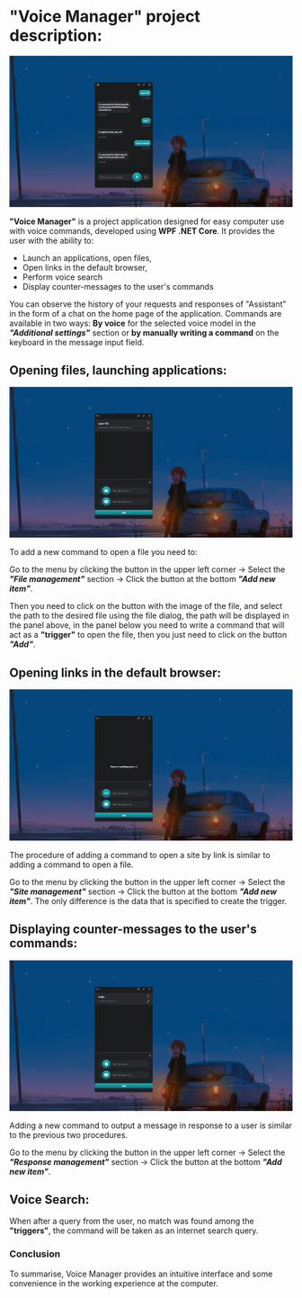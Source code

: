 # "Voice Manager" project description:

![Preview](Images/vm_img1.png)

**"Voice Manager"** is a project application designed for easy computer use with voice commands, developed using **WPF .NET Core**. It provides the user with the ability to:
- Launch an applications, open files, 
- Open links in the default browser,
- Perform voice search
- Display counter-messages to the user's commands

You can observe the history of your requests and responses of "Assistant" in the form of a chat on the home page of the application.
Commands are available in two ways: **By voice** for the selected voice model in the ***"Additional settings"*** section or **by manually writing a command** on the keyboard in the message input field.

## Opening files, launching applications:

![Preview](Images/vm_img2.png)

To add a new command to open a file you need to:

Go to the menu by clicking the button in the upper left corner -> Select the ***"File management"*** section -> Click the button at the bottom ***"Add new item"***.

Then you need to click on the button with the image of the file, and select the path to the desired file using the file dialog, the path will be displayed in the panel above, in the panel below you need to write a command that will act as a **"trigger"** to open the file, then you just need to click on the button ***"Add"***.

## Opening links in the default browser:

![Preview](Images/vm_img3.png)

The procedure of adding a command to open a site by link is similar to adding a command to open a file. 

Go to the menu by clicking the button in the upper left corner -> Select the ***"Site management"*** section -> Click the button at the bottom ***"Add new item"***.
The only difference is the data that is specified to create the trigger.

## Displaying counter-messages to the user's commands:

![Preview](Images/vm_img4.png)

Adding a new command to output a message in response to a user is similar to the previous two procedures.

Go to the menu by clicking the button in the upper left corner -> Select the ***"Response management"*** section -> Click the button at the bottom ***"Add new item"***.

## Voice Search:
When after a query from the user, no match was found among the **"triggers"**, the command will be taken as an internet search query.


### Conclusion
To summarise, Voice Manager provides an intuitive interface and some convenience in the working experience at the computer.
